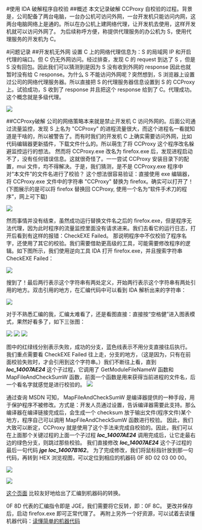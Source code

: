#使用 IDA 破解程序自校验
##概述
本文记录破解 CCProxy 自校验的过程。背景是，公司配备了两台电脑，一台办公机可访问外网，一台开发机只能访问内网，这两台电脑网络上是通的。所以在办公机上建网络代理，让开发机去使用，这样开发机就可以访问外网了。
为后续称呼方便，称提供代理服务的办公机为 S，使用代理服务的开发机为 C。

#问题记录
##开发机无外网
设置 C 上的网络代理信息为：S 的局域网 IP 和开启代理的端口。但 C 仍无外网访问。经过排查，发现 C 的 request 到达了 S ，但是 S 没有回包。因此我们可以猜测到是因为 S 没有收到外网的 response 因此也就暂时没有给 C response。为什么 S 不能访问外网呢？突然想到，S 浏览器上设置过公司的网络代理服务器。所以直接把 S 的代理服务器信息设置到 S 的 CCProxy 上。试验成功，S 收到了 response 并且把这个 response 给到了 C。代理成功。这个概念就是多级代理。

![](/assets/crack/two_level_proxy.png)

##CCProxy破解
公司的网络策略本来就是禁止开发机 C 访问外网的。后面公司通过流量监控，发现 S 上名为 "CCProxy" 的进程流量很大，而这个进程名一看就知道是干啥的，所以被警告了。而有时我们的开发机 C 上确实需要访问外网，比如代码编辑器更新插件，下载文件什么的。所以萌生了将 CCProxy 这个程序改名躲避监控运行的想法。
然而将 CCProxy.exe 改名为 firefox.exe 后，发现进程启动不了，没有任何错误信息。这就很奇怪了。一一尝试 CCProxy 安装目录下的配置，mui 文件，均不得解决。于是，我们猜测，是不是 CCProxy.exe 程序中对“本文件”的文件名进行了校验？
这个想法很容易验证：直接使用 exe 编辑器，将 CCProxy.exe 文件中的字符串 "CCProxy" 替换为 firefox。确实可以打开了！(下图展示的是可以将 firefox 替换回 CCProxy, 使用一个名为“软件手术刀的程序”，网上可下载)

![](/assets/crack/replace_name.png)


然而事情并没有结束，虽然成功运行替换文件名之后的 firefox.exe，但是程序无法代理，因为此时程序的流量监控里面没有请求进来。我们去看它的运行日志，打开后看到有这样的报错：CheckEXE Failed。
那说明程序中不仅校验了程序名字，还使用了其它的校验。我们需要借助更高级的工具，可能需要修改程序的逻辑。如下图所示，我们使用逆向工具 IDA 打开 firefox.exe，并且搜索字符串 CheckEXE Failed：

![](/assets/crack/search_check_error.png)

搜到了！最后两行表示这个字符串有两处定义，开始两行表示这个字符串有两处引用的地方。双击引用的地方，在汇编代码中可以看到 IDA 解析出来的字符串：

![](/assets/crack/refer_1.png)

对于不熟悉汇编的我，汇编太难看了，还是看图直接：直接按“空格健”进入图表模式，果然好看多了，如下三张图：

![](/assets/crack/struct_1.png)
![](/assets/crack/struct_2.png)
![](/assets/crack/struct_3.png)

图中的红绿线分别表示失败，成功的分支，蓝色线表示不用分支直接往后执行。
我们重点需要看 CheckEXE Failed 往上走，分支的地方，（这是因为，只有在前面校验失败时，才会引用到这个字符串。）我们不断往上看，直到 ***loc\_14007AE24*** 这个子过程，它调用了 GetModuleFileNameW 函数和 MapFileAndCheckSumW 函数，前面一个函数是用来获得当前进程的文件名，后一个看名字就感觉是进行校验的。
![](/assets/crack/target_code.png)

通过查询 MSDN 可知， MapFileAndCheckSumW 是编译器提供的一种手段，用于保护程序不被修改。方式是：开发人员通过设置，告诉编译器需要此支持。那么编译器在编译链接完成后，会生成一个 checksum 放于输出文件(程序文件)某个地方，程序自己可以调用 MapFileAndCheckSumW 函数进行校验。
因此，我们大致可以断定，CCProxy 就是使用了这个手法来完成自校验的。因此，我们可以在上面那个关键过程的上面一个子过程 ***loc_14007AE24*** 调用完成后，让它走最右边的绿色分支，则跳过那些校验。
我们直接修改 ***loc\_14007AE24*** 这个子过程的最后一句代码 ***jge loc\_14007B162***。
为了完成修改，我们将鼠标指针放到那一句代码，再转到 HEX 浏览视图，可以定位到相应的机器码 0F 8D 02 03 00 00。

![](/assets/crack/to_change_0.png)

![](/assets/crack/to_change_1.png)

[这个页面][1] 比较友好地给出了汇编到机器码的转换。

0F 8D 代表的汇编指令即是 JGE，我们需要将它反转，即：0F 8C。
更改并保存后，启动 firefox.exe 即可正常代理了。
再附上另外一个好资源，可以试着去读懂机器代码：[读懂简单的机器代码][2]


[1]: http://blog.csdn.net/b_h_l/article/details/23522135
[2]: https://www.cnblogs.com/guocai/archive/2012/10/18/2730048.html






